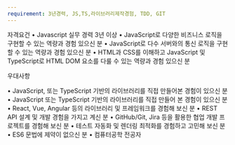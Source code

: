 ```yaml
---
requirement: 3년경력, JS,TS,라이브러리제작경험, TDD, GIT
---
```


자격요건
• Javascript 실무 경력 3년 이상
• JavaScript로 다양한 비즈니스 로직을 구현할 수 있는 역량과 경험 있으신 분
• JavaScript로 다수 서버와의 통신 로직을 구현할 수 있는 역량과 경험 있으신 분
• HTML과 CSS를 이해하고 JavaScript 및 TypeScript로 HTML DOM 요소를 다룰 수 있는 역량과 경험 있으신 분

우대사항

• JavaScript, 또는 TypeScript 기반의 라이브러리를 직접 만들어본 경험이 있으신 분
• JavaScript 또는 TypeScript 기반의 라이브러리를 직접 만들어 본 경험이 있으신 분
• React, Vue, Angular 등의 라이브러리 및 프레임워크를 경험해 보신 분
• REST API 설계 및 개발 경험을 가지고 계신 분
• GitHub/Git, Jira 등을 활용한 협업 개발 프로젝트를 경험해 보신 분
• 테스트 자동화 및 렌더링 최적화를 경험하고 고민해 보신 분
• ES6 문법에 제약이 없으신 분
• 컴퓨터공학 전공자